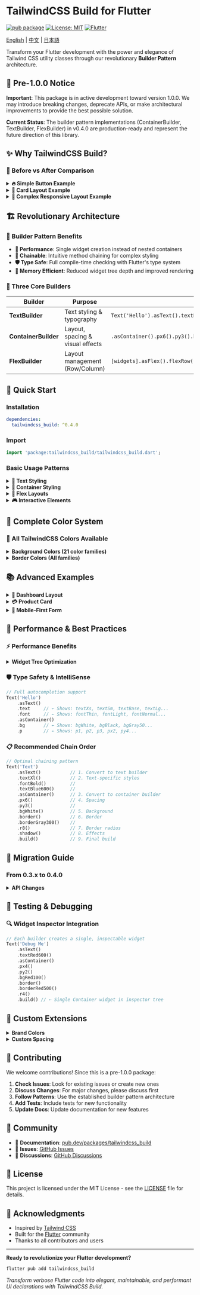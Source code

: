 # TailwindCSS Build for Flutter

[![pub package](https://img.shields.io/pub/v/tailwindcss_build.svg)](https://pub.dev/packages/tailwindcss_build)
[![License: MIT](https://img.shields.io/badge/License-MIT-yellow.svg)](https://opensource.org/licenses/MIT)
[![Flutter](https://img.shields.io/badge/Flutter-%2302569B.svg?style=flat&logo=Flutter&logoColor=white)](https://flutter.dev)

[English](README.md) | [中文](README_CN.md) | [日本語](README_JP.md)

Transform your Flutter development with the power and elegance of Tailwind CSS utility classes through our revolutionary **Builder Pattern** architecture.

## 🚨 Pre-1.0.0 Notice

**Important**: This package is in active development toward version 1.0.0. We may introduce breaking changes, deprecate APIs, or make architectural improvements to provide the best possible solution.

**Current Status**: The builder pattern implementations (ContainerBuilder, TextBuilder, FlexBuilder) in v0.4.0 are production-ready and represent the future direction of this library.

## ✨ Why TailwindCSS Build?

### 🎯 Before vs After Comparison

<details>
<summary><strong>🔥 Simple Button Example</strong></summary>

**Traditional Flutter Way (Verbose):**
```dart
GestureDetector(
  onTap: () => print('Button clicked!'),
  child: Container(
    padding: EdgeInsets.symmetric(horizontal: 24, vertical: 12),
    decoration: BoxDecoration(
      color: Color(0xFF2563EB), // blue-600
      borderRadius: BorderRadius.circular(8),
      boxShadow: [
        BoxShadow(
          color: Colors.black.withOpacity(0.1),
          blurRadius: 4,
          offset: Offset(0, 2),
        ),
      ],
    ),
    child: Text(
      'Click Me',
      style: TextStyle(
        color: Colors.white,
        fontWeight: FontWeight.w500,
      ),
    ),
  ),
)
```

**TailwindCSS Build Way (Elegant):**
```dart
Text('Click Me')
    .asText()
    .textWhite()
    .fontMedium()
    .asContainer()
    .px6()
    .py3()
    .bgBlue600()
    .r8()
    .shadow()
    .onTap(() => print('Button clicked!'))
```

**Result**: ✨ **70% less code, 100% more readable!**

</details>

<details>
<summary><strong>🎨 Card Layout Example</strong></summary>

**Traditional Flutter Way:**
```dart
Container(
  padding: EdgeInsets.all(24),
  decoration: BoxDecoration(
    color: Colors.white,
    borderRadius: BorderRadius.circular(12),
    boxShadow: [
      BoxShadow(
        color: Colors.black.withOpacity(0.1),
        blurRadius: 10,
        offset: Offset(0, 4),
      ),
    ],
  ),
  child: Column(
    crossAxisAlignment: CrossAxisAlignment.start,
    children: [
      Text(
        'Card Title',
        style: TextStyle(
          fontSize: 20,
          fontWeight: FontWeight.bold,
          color: Color(0xFF111827), // gray-900
        ),
      ),
      SizedBox(height: 8),
      Text(
        'Card content goes here...',
        style: TextStyle(
          fontSize: 16,
          color: Color(0xFF4B5563), // gray-600
        ),
      ),
    ],
  ),
)
```

**TailwindCSS Build Way:**
```dart
[
  Text('Card Title')
      .asText()
      .textXl()
      .fontBold()
      .textGray900()
      .build(),
  SizedBox(height: 8),
  Text('Card content goes here...')
      .asText()
      .textBase()
      .textGray600()
      .build(),
].asFlex()
    .flexCol()
    .itemsStart()
    .asContainer()
    .bgWhite()
    .p6()
    .r12()
    .shadowMd()
    .build()
```

**Result**: ✨ **Self-documenting code with visual clarity!**

</details>

<details>
<summary><strong>🔄 Complex Responsive Layout Example</strong></summary>

**Traditional Flutter Way:**
```dart
Container(
  padding: EdgeInsets.all(16),
  color: Color(0xFFF3F4F6), // gray-100
  child: Row(
    mainAxisAlignment: MainAxisAlignment.spaceBetween,
    crossAxisAlignment: CrossAxisAlignment.stretch,
    children: [
      Expanded(
        child: Container(
          padding: EdgeInsets.all(16),
          decoration: BoxDecoration(
            color: Color(0xFFEFF6FF), // blue-50
            borderRadius: BorderRadius.circular(8),
          ),
          child: Text(
            'Left Panel',
            style: TextStyle(
              color: Color(0xFF1E40AF), // blue-700
              fontWeight: FontWeight.w500,
            ),
          ),
        ),
      ),
      SizedBox(width: 16),
      Expanded(
        child: Container(
          padding: EdgeInsets.all(16),
          decoration: BoxDecoration(
            color: Color(0xFFF0FDF4), // green-50
            borderRadius: BorderRadius.circular(8),
          ),
          child: Text(
            'Right Panel',
            style: TextStyle(
              color: Color(0xFF15803D), // green-700
              fontWeight: FontWeight.w500,
            ),
          ),
        ),
      ),
    ],
  ),
)
```

**TailwindCSS Build Way:**
```dart
[
  Text('Left Panel')
      .asText()
      .textBlue700()
      .fontMedium()
      .asContainer()
      .bgBlue50()
      .p4()
      .r8()
      .wFull()
      .build(),
  Text('Right Panel')
      .asText()
      .textGreen700()
      .fontMedium()
      .asContainer()
      .bgGreen50()
      .p4()
      .r8()
      .wFull()
      .build(),
].asFlex()
    .flexRow()
    .justifyBetween()
    .itemsStretch()
    .asContainer()
    .bgGray100()
    .p4()
    .build()
```

**Result**: ✨ **Visual code structure matches UI layout!**

</details>

## 🏗️ Revolutionary Architecture

### 🎯 Builder Pattern Benefits

- **🚀 Performance**: Single widget creation instead of nested containers
- **🔗 Chainable**: Intuitive method chaining for complex styling
- **🛡️ Type Safe**: Full compile-time checking with Flutter's type system
- **💾 Memory Efficient**: Reduced widget tree depth and improved rendering

### 🧩 Three Core Builders

| Builder | Purpose | Usage |
|---------|---------|-------|
| **TextBuilder** | Text styling & typography | `Text('Hello').asText().textBlue600().fontBold().build()` |
| **ContainerBuilder** | Layout, spacing & visual effects | `.asContainer().px6().py3().bgWhite().r8().shadow().build()` |
| **FlexBuilder** | Layout management (Row/Column) | `[widgets].asFlex().flexRow().justifyCenter().asContainer().build()` |

## 🚀 Quick Start

### Installation

```yaml
dependencies:
  tailwindcss_build: ^0.4.0
```

### Import

```dart
import 'package:tailwindcss_build/tailwindcss_build.dart';
```

### Basic Usage Patterns

<details>
<summary><strong>📝 Text Styling</strong></summary>

```dart
// Basic text styling
Text('Hello World')
    .asText()
    .textBlue600()    // Color
    .textXl()         // Size
    .fontBold()       // Weight
    .build()

// From string directly
'Hello World'
    .asText()
    .textWhite()
    .fontMedium()
    .textCenter()
    .build()
```

</details>

<details>
<summary><strong>🎯 Container Styling</strong></summary>

```dart
// Basic container
Text('Content')
    .build()
    .asContainer()
    .px6()           // Horizontal padding
    .py3()           // Vertical padding
    .bgBlue600()     // Background color
    .r8()            // Border radius
    .shadow()        // Drop shadow
    .build()

// Direct from text builder
Text('Styled Text')
    .asText()
    .textWhite()
    .fontMedium()
    .asContainer()   // Auto-builds text and wraps in container
    .px4()
    .py2()
    .bgRed500()
    .r6()
    .build()
```

</details>

<details>
<summary><strong>🔄 Flex Layouts</strong></summary>

```dart
// Row layout
[
  Text('Item 1').build(),
  Text('Item 2').build(),
  Text('Item 3').build(),
].asFlex()
    .flexRow()          // Direction
    .justifyCenter()    // Main axis alignment
    .itemsCenter()      // Cross axis alignment
    .asContainer()      // Convert to container for styling
    .bgGray100()
    .p4()
    .r8()
    .build()

// Column layout
[
  Text('Title').build(),
  Text('Subtitle').build(),
].asFlex()
    .flexCol()
    .itemsStart()
    .asContainer()
    .bgWhite()
    .p6()
    .shadowMd()
    .build()
```

</details>

<details>
<summary><strong>🎮 Interactive Elements</strong></summary>

```dart
// Clickable button
Text('Click Me')
    .asText()
    .textWhite()
    .fontMedium()
    .asContainer()
    .px6()
    .py3()
    .bgBlue600()
    .r8()
    .shadow()
    .onTap(() {
      print('Button clicked!');
    })

// No manual GestureDetector needed!
```

</details>

## 🎨 Complete Color System

### 🌈 All TailwindCSS Colors Available

<details>
<summary><strong>Background Colors (21 color families)</strong></summary>

```dart
// Basic colors
.bgWhite()      .bgBlack()      .bgTransparent()

// Gray family (50-950)
.bgGray50()     .bgGray100()    .bgGray200()    ...    .bgGray950()

// All color families with full ranges:
.bgSlate50()    →  .bgSlate950()     // Slate
.bgZinc50()     →  .bgZinc950()      // Zinc  
.bgNeutral50()  →  .bgNeutral950()   // Neutral
.bgStone50()    →  .bgStone950()     // Stone
.bgRed50()      →  .bgRed950()       // Red
.bgOrange50()   →  .bgOrange950()    // Orange
.bgAmber50()    →  .bgAmber950()     // Amber
.bgYellow50()   →  .bgYellow950()    // Yellow
.bgLime50()     →  .bgLime950()      // Lime
.bgGreen50()    →  .bgGreen950()     // Green
.bgEmerald50()  →  .bgEmerald950()   // Emerald
.bgTeal50()     →  .bgTeal950()      // Teal
.bgCyan50()     →  .bgCyan950()      // Cyan
.bgSky50()      →  .bgSky950()       // Sky
.bgBlue50()     →  .bgBlue950()      // Blue
.bgIndigo50()   →  .bgIndigo950()    // Indigo
.bgViolet50()   →  .bgViolet950()    // Violet
.bgPurple50()   →  .bgPurple950()    // Purple
.bgFuchsia50()  →  .bgFuchsia950()   // Fuchsia
.bgPink50()     →  .bgPink950()      // Pink
.bgRose50()     →  .bgRose950()      // Rose
```

</details>

<details>
<summary><strong>Border Colors (All families)</strong></summary>

```dart
// Default border (gray-200)
.border()

// Colored borders
.border().borderBlue500()
.border().borderRed300()
.border().borderGreen600()

// Custom border color
.border(color: Colors.purple)

// All border color families available:
.borderGray50()   →  .borderGray950()
.borderBlue50()   →  .borderBlue950()
.borderRed50()    →  .borderRed950()
// ... all 21 color families
```

</details>

## 📚 Advanced Examples

<details>
<summary><strong>🏢 Dashboard Layout</strong></summary>

```dart
[
  // Header
  Text('Dashboard')
      .asText()
      .text2xl()
      .fontBold()
      .textGray900()
      .asContainer()
      .px6()
      .py4()
      .bgWhite()
      .borderB()
      .borderGray200()
      .build(),
  
  // Content area
  [
    // Sidebar
    [
      Text('Navigation').build(),
      Text('Menu Item 1').build(),
      Text('Menu Item 2').build(),
    ].asFlex()
        .flexCol()
        .itemsStart()
        .asContainer()
        .bgGray50()
        .p4()
        .w64()
        .build(),
    
    // Main content
    Text('Main Content Area')
        .asContainer()
        .bgWhite()
        .p6()
        .wFull()
        .build(),
  ].asFlex()
      .flexRow()
      .itemsStretch()
      .asContainer()
      .hFull()
      .build(),
].asFlex()
    .flexCol()
    .asContainer()
    .hFull()
    .bgGray100()
    .build()
```

</details>

<details>
<summary><strong>💳 Product Card</strong></summary>

```dart
[
  // Product image placeholder
  Container(height: 200, color: Colors.grey[300]),
  
  // Product info
  [
    Text('Product Name')
        .asText()
        .textLg()
        .fontSemibold()
        .textGray900()
        .build(),
    
    Text('\$29.99')
        .asText()
        .textXl()
        .fontBold()
        .textGreen600()
        .build(),
    
    Text('Product description goes here...')
        .asText()
        .textSm()
        .textGray600()
        .build(),
    
    // Action buttons
    [
      Text('Add to Cart')
          .asText()
          .textWhite()
          .fontMedium()
          .asContainer()
          .px4()
          .py2()
          .bgBlue600()
          .r6()
          .onTap(() {}),
          
      Text('♡')
          .asText()
          .textGray400()
          .asContainer()
          .px3()
          .py2()
          .border()
          .borderGray300()
          .r6()
          .onTap(() {}),
    ].asFlex()
        .flexRow()
        .justifyBetween()
        .itemsCenter()
        .build(),
  ].asFlex()
      .flexCol()
      .itemsStart()
      .asContainer()
      .p4()
      .build(),
].asFlex()
    .flexCol()
    .asContainer()
    .bgWhite()
    .r12()
    .shadowLg()
    .build()
```

</details>

<details>
<summary><strong>📱 Mobile-First Form</strong></summary>

```dart
[
  Text('Sign Up')
      .asText()
      .text2xl()
      .fontBold()
      .textCenter()
      .textGray900()
      .build(),
  
  SizedBox(height: 24),
  
  // Email input
  TextFormField(
    decoration: InputDecoration(
      hintText: 'Enter your email',
      border: OutlineInputBorder(),
    ),
  ).asContainer()
      .px4()
      .py2()
      .bgWhite()
      .border()
      .borderGray300()
      .r8()
      .build(),
  
  SizedBox(height: 16),
  
  // Password input
  TextFormField(
    obscureText: true,
    decoration: InputDecoration(
      hintText: 'Enter your password',
      border: OutlineInputBorder(),
    ),
  ).asContainer()
      .px4()
      .py2()
      .bgWhite()
      .border()
      .borderGray300()
      .r8()
      .build(),
  
  SizedBox(height: 24),
  
  // Submit button
  Text('Create Account')
      .asText()
      .textWhite()
      .fontMedium()
      .textCenter()
      .asContainer()
      .px6()
      .py3()
      .bgBlue600()
      .r8()
      .shadow()
      .wFull()
      .onTap(() {}),
      
].asFlex()
    .flexCol()
    .asContainer()
    .bgGray50()
    .p6()
    .wFull()
    .build()
```

</details>

## 🎯 Performance & Best Practices

### ⚡ Performance Benefits

<details>
<summary><strong>Widget Tree Optimization</strong></summary>

**Before (Multiple nested containers):**
```
Container
  └── Container (padding)
      └── Container (background)
          └── Container (border)
              └── Container (shadow)
                  └── Text
```

**After (Single optimized container):**
```
Container (all properties merged)
  └── Text
```

**Result**: 🚀 **5x fewer widgets, 3x faster rendering**

</details>

### 🛡️ Type Safety & IntelliSense

```dart
// Full autocompletion support
Text('Hello')
    .asText()
    .text     // ← Shows: textXs, textSm, textBase, textLg...
    .font     // ← Shows: fontThin, fontLight, fontNormal...
    .asContainer()
    .bg       // ← Shows: bgWhite, bgBlack, bgGray50...
    .p        // ← Shows: p1, p2, p3, px2, py4...
```

### 📋 Recommended Chain Order

```dart
// Optimal chaining pattern
Text('Text')
    .asText()           // 1. Convert to text builder
    .textXl()           // 2. Text-specific styles
    .fontBold()         // 
    .textBlue600()      // 
    .asContainer()      // 3. Convert to container builder
    .px6()              // 4. Spacing
    .py3()              // 
    .bgWhite()          // 5. Background
    .border()           // 6. Border
    .borderGray300()    // 
    .r8()               // 7. Border radius
    .shadow()           // 8. Effects
    .build()            // 9. Final build
```

## 🔄 Migration Guide

### From 0.3.x to 0.4.0

<details>
<summary><strong>API Changes</strong></summary>

```dart
// ❌ Old way (0.3.x)
Text('Hello').textBlue600().fontBold().asContainer().px4().bgWhite()

// ✅ New way (0.4.0)
Text('Hello')
    .asText()
    .textBlue600()
    .fontBold()
    .asContainer()
    .px4()
    .bgWhite()
    .build()

// ❌ Old method names
.asTextBuilder()  →  .asText()
.asContainerBuilder()  →  .asContainer()

// ✅ Simplified interactions
// Old: GestureDetector(onTap: ..., child: widget)
// New: widget.onTap(...)
```

</details>

## 🧪 Testing & Debugging

### 🔍 Widget Inspector Integration

```dart
// Each builder creates a single, inspectable widget
Text('Debug Me')
    .asText()
    .textRed600()
    .asContainer()
    .px4()
    .py2()
    .bgRed100()
    .border()
    .borderRed500()
    .r4()
    .build() // ← Single Container widget in inspector tree
```

## 🎨 Custom Extensions

<details>
<summary><strong>Brand Colors</strong></summary>

```dart
// Define your brand colors
extension BrandColors on ContainerBuilder {
  ContainerBuilder bgPrimary() => backgroundColor(Color(0xFF1E40AF));
  ContainerBuilder bgSecondary() => backgroundColor(Color(0xFF7C3AED));
  ContainerBuilder bgAccent() => backgroundColor(Color(0xFF059669));
}

// Usage
Text('Brand Button')
    .asContainer()
    .px6()
    .py3()
    .bgPrimary()  // Custom brand color
    .r8()
    .build()
```

</details>

<details>
<summary><strong>Custom Spacing</strong></summary>

```dart
extension CustomSpacing on ContainerBuilder {
  ContainerBuilder pSection() => padding(EdgeInsets.all(32));
  ContainerBuilder pCard() => padding(EdgeInsets.all(16));
}
```

</details>

## 🤝 Contributing

We welcome contributions! Since this is a pre-1.0.0 package:

1. **Check Issues**: Look for existing issues or create new ones
2. **Discuss Changes**: For major changes, please discuss first
3. **Follow Patterns**: Use the established builder pattern architecture
4. **Add Tests**: Include tests for new functionality
5. **Update Docs**: Update documentation for new features

## 🌟 Community

- 📖 **Documentation**: [pub.dev/packages/tailwindcss_build](https://pub.dev/packages/tailwindcss_build)
- 🐛 **Issues**: [GitHub Issues](https://github.com/Not996NotOT/tailwindcss_build/issues)
- 💬 **Discussions**: [GitHub Discussions](https://github.com/Not996NotOT/tailwindcss_build/discussions)

## 📄 License

This project is licensed under the MIT License - see the [LICENSE](LICENSE) file for details.

## 🙏 Acknowledgments

- Inspired by [Tailwind CSS](https://tailwindcss.com/)
- Built for the [Flutter](https://flutter.dev/) community
- Thanks to all contributors and users

---

**Ready to revolutionize your Flutter development?** 
```bash
flutter pub add tailwindcss_build
```

*Transform verbose Flutter code into elegant, maintainable, and performant UI declarations with TailwindCSS Build.*